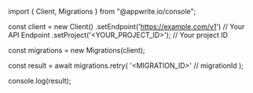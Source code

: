 import { Client, Migrations } from "@appwrite.io/console";

const client = new Client()
    .setEndpoint('https://example.com/v1') // Your API Endpoint
    .setProject('<YOUR_PROJECT_ID>'); // Your project ID

const migrations = new Migrations(client);

const result = await migrations.retry(
    '<MIGRATION_ID>' // migrationId
);

console.log(result);
